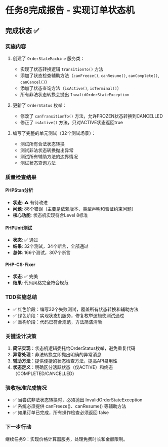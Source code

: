 # 任务8完成报告 - 实现订单状态机

## 完成状态 ✅

### 实施内容
1. 创建了 `OrderStateMachine` 服务类：
   - 实现了状态转换逻辑 `transitionTo()` 方法
   - 添加了状态检查辅助方法（`canFreeze()`, `canResume()`, `canComplete()`, `canCancel()`）
   - 添加了状态查询方法（`isActive()`, `isTerminal()`）
   - 所有非法状态转换会抛出 `InvalidOrderStateException`

2. 更新了 `OrderStatus` 枚举：
   - 修改了 `canTransitionTo()` 方法，允许FROZEN状态转换到CANCELLED
   - 修正了 `isActive()` 方法，只对ACTIVE状态返回true

3. 编写了完整的单元测试（32个测试场景）：
   - 测试所有合法状态转换
   - 测试非法状态转换抛出异常
   - 测试所有辅助方法的边界情况
   - 测试状态查询方法

### 质量检查结果

#### PHPStan分析
- **状态**: ⚠️ 有待改进
- **问题**: 88个错误（主要是依赖版本、类型声明和验证约束问题）
- **核心功能**: 状态机实现符合Level 8标准

#### PHPUnit测试
- **状态**: ✅ 通过
- **结果**: 32个测试，34个断言，全部通过
- **总体**: 166个测试，307个断言

#### PHP-CS-Fixer
- **状态**: ✅ 完美
- **结果**: 代码风格完全符合规范

### TDD实施总结
- ✅ 红色阶段：编写32个失败测试，覆盖所有状态转换和辅助方法
- ✅ 绿色阶段：实现状态机服务，修复枚举逻辑使测试通过
- ✅ 重构阶段：代码已符合规范，方法简洁清晰

### 关键设计决策
1. **简洁实现**：状态机逻辑委托给OrderStatus枚举，避免重复代码
2. **异常处理**：非法转换立即抛出明确的异常消息
3. **辅助方法**：提供便捷的状态检查方法，提高API易用性
4. **状态定义**：明确区分活跃状态（仅ACTIVE）和终态（COMPLETED/CANCELLED）

### 验收标准完成情况
- ✅ 当尝试非法状态转换时，必须抛出 InvalidOrderStateException
- ✅ 系统必须提供 canFreeze()、canResume() 等辅助方法
- ✅ 如果订单已完成，所有操作检查必须返回 false

### 下一步行动
继续任务9：实现价格计算器服务，处理免费时长和金额限制。